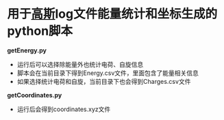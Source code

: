 # 用于[高斯](https://gaussian.com/)log文件能量统计和坐标生成的python脚本

**getEnergy.py**

- 运行后可以选择除能量外也统计电荷、自旋信息
- 脚本会在当前目录下得到Energy.csv文件，里面包含了能量相关信息
- 如果选择统计电荷和自旋，当前目录下也会得到Charges.csv文件


**getCoordinates.py**

- 运行后会得到coordinates.xyz文件
